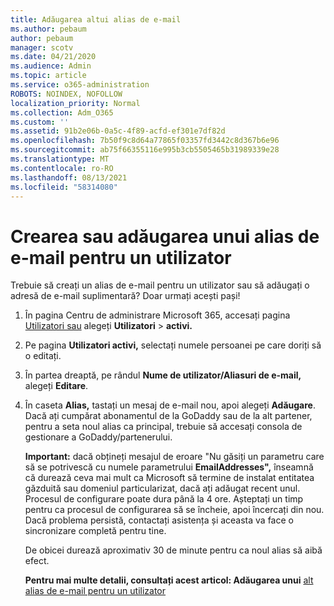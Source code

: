 ```yaml
---
title: Adăugarea altui alias de e-mail
ms.author: pebaum
author: pebaum
manager: scotv
ms.date: 04/21/2020
ms.audience: Admin
ms.topic: article
ms.service: o365-administration
ROBOTS: NOINDEX, NOFOLLOW
localization_priority: Normal
ms.collection: Adm_O365
ms.custom: ''
ms.assetid: 91b2e06b-0a5c-4f89-acfd-ef301e7df82d
ms.openlocfilehash: 7b50f9c8d64a77865f03357fd3442c8d367b6e96
ms.sourcegitcommit: ab75f66355116e995b3cb5505465b31989339e28
ms.translationtype: MT
ms.contentlocale: ro-RO
ms.lasthandoff: 08/13/2021
ms.locfileid: "58314080"
---
```

# <a name="create-or-add-an-email-alias-for-a-user"></a>Crearea sau adăugarea unui alias de e-mail pentru un utilizator

Trebuie să creați un alias de e-mail pentru un utilizator sau să adăugați o adresă de e-mail suplimentară? Doar urmați acești pași!
  
1. În pagina Centru de administrare Microsoft 365, accesați pagina [Utilizatori sau](https://go.microsoft.com/fwlink/p/?linkid=834822) alegeți **Utilizatori**  >  **activi.**
    
2. Pe pagina **Utilizatori activi,** selectați numele persoanei pe care doriți să o editați. 
    
3. În partea dreaptă, pe rândul **Nume de utilizator/Aliasuri de e-mail,** alegeți **Editare**.
    
4. În caseta **Alias,** tastați un mesaj de e-mail nou, apoi alegeți **Adăugare**. Dacă ați cumpărat abonamentul de la GoDaddy sau de la alt partener, pentru a seta noul alias ca principal, trebuie să accesați consola de gestionare a GoDaddy/partenerului. 
    
    **Important:** dacă obțineți mesajul de eroare "Nu găsiți un parametru care să se potrivescă cu numele parametrului **EmailAddresses",** înseamnă că durează ceva mai mult ca Microsoft să termine de instalat entitatea găzduită sau domeniul particularizat, dacă ați adăugat recent unul. Procesul de configurare poate dura până la 4 ore. Așteptați un timp pentru ca procesul de configurarea să se încheie, apoi încercați din nou. Dacă problema persistă, contactați asistența și aceasta va face o sincronizare completă pentru tine.
    
    De obicei durează aproximativ 30 de minute pentru ca noul alias să aibă efect.
    
    **Pentru mai multe detalii, consultați acest articol: Adăugarea unui** [alt alias de e-mail pentru un utilizator](https://docs.microsoft.com/microsoft-365/admin/email/add-another-email-alias-for-a-user)
    

